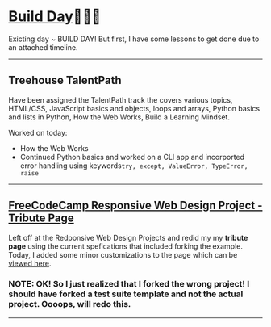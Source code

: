 # [Build Day]():tada::balloon::boom:
Exicting day ~ BUILD DAY! But first, I have some lessons to get done due to an attached timeline.
<hr>

## Treehouse TalentPath
Have been assigned the TalentPath track the covers various topics, HTML/CSS, JavaScript basics and objects, loops and arrays, Python basics and lists in Python, How the Web Works, Build a Learning Mindset.

Worked on today:
* How the Web Works
* Continued Python basics and worked on a CLI app and incorported error handling using keywords`try, except, ValueError, TypeError, raise`
<hr>

## [FreeCodeCamp Responsive Web Design Project - Tribute Page](https://freecodecamp.org)
Left off at the Redponsive Web Design Projects and redid my my __tribute page__ using the current spefications that included forking the example. Today, I added some minor customizations to the page which can be [viewed here](https://codepen.io/bvienigneer/full/pGdNxP).
<br>

### NOTE: OK! So I just realized that I forked the wrong project! I should have forked a test suite template and not the actual project. Oooops, will redo this.
<hr>